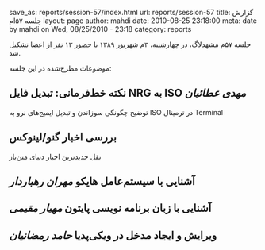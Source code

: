 save_as: reports/session-57/index.html
url: reports/session-57
title: گزارش جلسه ۵۷‌ام
layout: page
author: mahdi
date: 2010-08-25 23:18:00
meta: date by mahdi on Wed, 08/25/2010 - 23:18
category: reports

جلسه ۵۷‌م مشهدلاگ، در چهارشنبه، ۳‌م شهریور ۱۳۸۹ با حضور ۱۳ نفر از اعضا تشکیل
شد.  


<!--more-->



موضوعات مطرح‌شده در این جلسه:  

## نکته خط‌فرمانی: تبدیل فایل NRG به ISO *مهدی عطائیان*
توضیح چگونگی سوزاندن و تبدیل ایمیج‌های نرو به ISO در ترمینال Terminal  

## بررسی اخبار گنو/لینوکس
نقل جدیدترین اخبار دنیای متن‌باز

## آشنایی با سیستم‌عامل هایکو *مهران رهباردار*
## آشنایی با زبان برنامه نویسی پایتون *مهیار مقیمی*
## ویرایش و ایجاد مدخل در ویکی‌پدیا *حامد رمضانیان*
